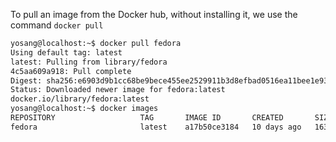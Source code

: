To pull an image from the Docker hub, without installing it, we use the command `docker pull`

```bash
yosang@localhost:~$ docker pull fedora
Using default tag: latest
latest: Pulling from library/fedora
4c5aa609a918: Pull complete
Digest: sha256:e6903d9b1cc68be9bece455ee2529911b3d8efbad0516ea11bee1e93adff590f
Status: Downloaded newer image for fedora:latest
docker.io/library/fedora:latest
yosang@localhost:~$ docker images
REPOSITORY                   TAG       IMAGE ID       CREATED       SIZE
fedora                       latest    a17b50ce3184   10 days ago   163MB
```